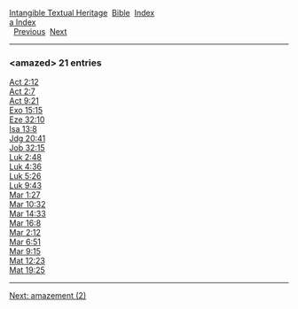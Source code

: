 [Intangible Textual Heritage](../../index)  [Bible](../index) 
[Index](index)   
[a Index](_a_)  
  [Previous](c00460)  [Next](c00462) 

------------------------------------------------------------------------

### &lt;amazed&gt; 21 entries

[Act 2:12](../kjv/act002.htm#012)  
[Act 2:7](../kjv/act002.htm#007)  
[Act 9:21](../kjv/act009.htm#021)  
[Exo 15:15](../kjv/exo015.htm#015)  
[Eze 32:10](../kjv/eze032.htm#010)  
[Isa 13:8](../kjv/isa013.htm#008)  
[Jdg 20:41](../kjv/jdg020.htm#041)  
[Job 32:15](../kjv/job032.htm#015)  
[Luk 2:48](../kjv/luk002.htm#048)  
[Luk 4:36](../kjv/luk004.htm#036)  
[Luk 5:26](../kjv/luk005.htm#026)  
[Luk 9:43](../kjv/luk009.htm#043)  
[Mar 1:27](../kjv/mar001.htm#027)  
[Mar 10:32](../kjv/mar010.htm#032)  
[Mar 14:33](../kjv/mar014.htm#033)  
[Mar 16:8](../kjv/mar016.htm#008)  
[Mar 2:12](../kjv/mar002.htm#012)  
[Mar 6:51](../kjv/mar006.htm#051)  
[Mar 9:15](../kjv/mar009.htm#015)  
[Mat 12:23](../kjv/mat012.htm#023)  
[Mat 19:25](../kjv/mat019.htm#025)  

------------------------------------------------------------------------

[Next: amazement (2)](c00462)
